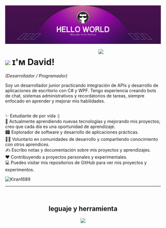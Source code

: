 <!--Banner-->
![Kiran1689 Banner Image](https://github.com/DavidZx3/DavidZx3/blob/main/bannerDavidZX3.png)

<!--Night Owl image-->
<div>
  <img align="right" width="40%" src="https://owlbertsio-resized.s3.amazonaws.com/Popper.psd.full.png">
</div>

<!--Header Name-->
# <img src="https://emojis.slackmojis.com/emojis/images/1531849430/4246/blob-sunglasses.gif?1531849430" width="30"/> ɪ'ᴍ David! 
*(Desarrollador / Programador)*
<br /> 

<!--Start Intro-->               
<p align="left">Soy un desarrollador junior practicando integración de APIs y desarrollo de aplicaciones de escritorio con C# y WPF. Tengo experiencia creando bots de chat, sistemas administrativos y recordatorios de tareas, siempre enfocado en aprender y mejorar mis habilidades. </p>

<br>✨ Estudiante de por vida :)<br>
🌱 Actualmente aprendiendo nuevas tecnologías y mejorando mis proyectos; creo que cada día es una oportunidad de aprendizaje.<br>
🏙 Explorador de software y desarrollo de aplicaciones prácticas.<br>
💁‍♂️ Voluntario en comunidades de desarrollo y compartiendo conocimiento con otros aprendices.<br>
✍ Escribo notas y documentación sobre mis proyectos y aprendizajes.<br>
❤ Contribuyendo a proyectos personales y experimentales.<br>
💻 Puedes visitar mis repositorios de GitHub para ver mis proyectos y experimentos.<br>
<!--End Intro-->

<!--Profile Count Badge-->
<p align="left">
  <img src="https://komarev.com/ghpvc/?username=Kiran1689&label=Profile%20views&color=770677&style=for-the-badge&logo=star" alt="Kiran1689" style="padding-right:20px;" />
</p>

---
<br />

<!--Languages and Tools Section-->       
<h2 align="center">leguaje y herramienta</h2> 
<p align="center">
<img width="500px"  src="https://skillicons.dev/icons?i=py,java,js,html,css,react,nodejs,express,django,md,solidity,postgres,mongo,git,vscode,docker,aws,postman,supabase,linux&perline=10"  />
</p>
<br />

